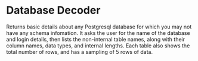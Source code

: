 # Database Decoder
Returns basic details about any Postgresql database for which you may not have any schema infomation. It asks the user for the name of the database and login details, then lists the non-internal table names, along with their column names, data types, and internal lengths. Each table also shows the total number of rows, and has a sampling of 5 rows of data.
